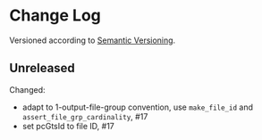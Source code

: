 Change Log
==========
Versioned according to [Semantic Versioning](http://semver.org/).

## Unreleased

Changed:

  * adapt to 1-output-file-group convention, use `make_file_id` and `assert_file_grp_cardinality`, #17
  * set pcGtsId to file ID, #17

<!-- link-labels -->
[0.3.1]: ../../compare/HEAD...v0.3.1
